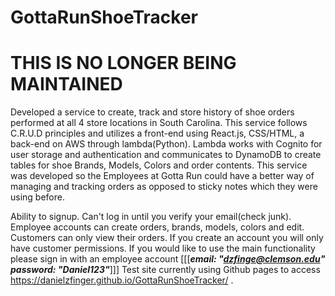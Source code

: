# GottaRunShoeTracker
# THIS IS NO LONGER BEING MAINTAINED
Developed a service to create, track and store history of shoe orders performed at all 4 store locations in South Carolina.
This service follows C.R.U.D principles and utilizes a front-end using React.js, CSS/HTML, a back-end on AWS through
lambda(Python). Lambda works with Cognito for user storage and authentication and communicates to DynamoDB to
create tables for shoe Brands, Models, Colors and order contents. This service was developed so the Employees at Gotta
Run could have a better way of managing and tracking orders as opposed to sticky notes which they were using before.

Ability to signup. Can't log in until you verify your email(check junk). Employee accounts can create orders, brands, models, colors and edit. Customers can only view their orders. 
If you create an account you will only have customer permissions. If you would like to use the main functionality please sign in with an employee account [[[***email: "dzfinge@clemson.edu" password: "Daniel123"***]]]
Test site currently using Github pages to access https://danielzfinger.github.io/GottaRunShoeTracker/ .
